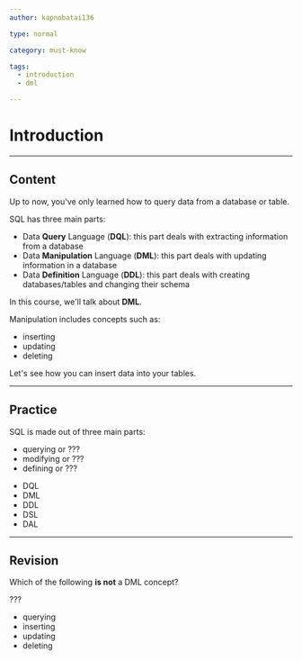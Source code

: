 ```yaml
---
author: kapnobatai136

type: normal

category: must-know

tags:
  - introduction
  - dml

---
```


# Introduction

---

## Content

Up to now, you've only learned how to query data from a database or table.

SQL has three main parts:
- Data **Query** Language (**DQL**): this part deals with extracting information from a database
- Data **Manipulation** Language (**DML**): this part deals with updating information in a database
- Data **Definition** Language (**DDL**): this part deals with creating databases/tables and changing their schema

In this course, we'll talk about **DML**. 

Manipulation includes concepts such as:
- inserting
- updating
- deleting

Let's see how you can insert data into your tables.

---

## Practice

SQL is made out of three main parts:
* querying or ???
* modifying or ???
* defining or ???

- DQL
- DML
- DDL
- DSL
- DAL

---

## Revision

Which of the following **is not** a DML concept?

???

- querying
- inserting
- updating
- deleting